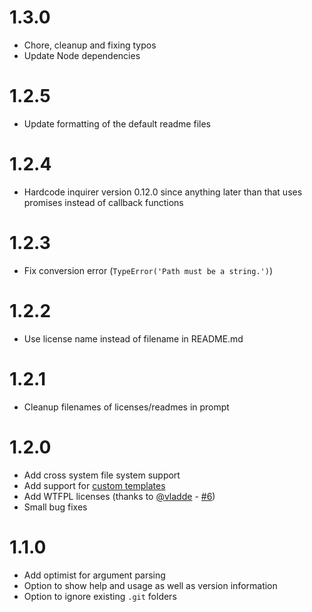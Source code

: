 # 1.3.0

* Chore, cleanup and fixing typos
* Update Node dependencies

# 1.2.5

* Update formatting of the default readme files

# 1.2.4

* Hardcode inquirer version 0.12.0 since anything later than that uses promises instead of callback functions

# 1.2.3

* Fix conversion error (`TypeError('Path must be a string.')`)

# 1.2.2

* Use license name instead of filename in README.md

# 1.2.1

* Cleanup filenames of licenses/readmes in prompt

# 1.2.0

* Add cross system file system support
* Add support for [custom templates](https://github.com/frdmn/init.js#custom-templates)
* Add WTFPL licenses (thanks to [@vladde](https://github.com/vladdeSV) - [#6](https://github.com/frdmn/init.js/pull/6))
* Small bug fixes

# 1.1.0

* Add optimist for argument parsing
* Option to show help and usage as well as version information
* Option to ignore existing `.git` folders
